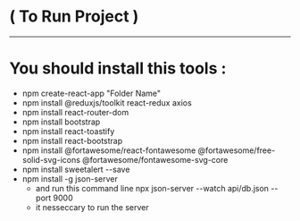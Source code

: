 #      ( To Run Project )
---------------------------------------------------------------------------------------------------------------------------------
# You should install this tools :

- npm create-react-app "Folder Name"
- npm install @reduxjs/toolkit react-redux axios
- npm install react-router-dom
- npm install bootstrap
- npm install react-toastify
- npm install react-bootstrap
- npm install @fortawesome/react-fontawesome @fortawesome/free-solid-svg-icons @fortawesome/fontawesome-svg-core
- npm install sweetalert --save
- npm install -g json-server 
  - and run this command line npx json-server --watch api/db.json --port 9000
  - it nesseccary to run the server
